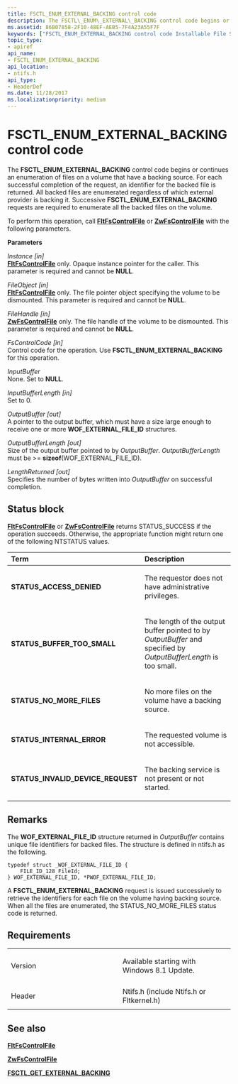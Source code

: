 ```yaml
---
title: FSCTL_ENUM_EXTERNAL_BACKING control code
description: The FSCTL\_ENUM\_EXTERNAL\_BACKING control code begins or continues an enumeration of files on a volume that have a backing source.
ms.assetid: 86B07858-2F10-48EF-AEB5-7F4A23A55F7F
keywords: ["FSCTL_ENUM_EXTERNAL_BACKING control code Installable File System Drivers"]
topic_type:
- apiref
api_name:
- FSCTL_ENUM_EXTERNAL_BACKING
api_location:
- ntifs.h
api_type:
- HeaderDef
ms.date: 11/28/2017
ms.localizationpriority: medium
---
```


# FSCTL\_ENUM\_EXTERNAL\_BACKING control code


The **FSCTL\_ENUM\_EXTERNAL\_BACKING** control code begins or continues an enumeration of files on a volume that have a backing source. For each successful completion of the request, an identifier for the backed file is returned. All backed files are enumerated regardless of which external provider is backing it. Successive **FSCTL\_ENUM\_EXTERNAL\_BACKING** requests are required to enumerate all the backed files on the volume.

To perform this operation, call [**FltFsControlFile**](/windows-hardware/drivers/ddi/fltkernel/nf-fltkernel-fltfscontrolfile) or [**ZwFsControlFile**](/previous-versions/ff566462(v=vs.85)) with the following parameters.

**Parameters**

<a href="" id="instance--in-"></a>*Instance \[in\]*  
[**FltFsControlFile**](/windows-hardware/drivers/ddi/fltkernel/nf-fltkernel-fltfscontrolfile) only. Opaque instance pointer for the caller. This parameter is required and cannot be **NULL**.

<a href="" id="fileobject--in-"></a>*FileObject \[in\]*  
[**FltFsControlFile**](/windows-hardware/drivers/ddi/fltkernel/nf-fltkernel-fltfscontrolfile) only. The file pointer object specifying the volume to be dismounted. This parameter is required and cannot be **NULL**.

<a href="" id="filehandle--in-"></a>*FileHandle \[in\]*  
[**ZwFsControlFile**](/previous-versions/ff566462(v=vs.85)) only. The file handle of the volume to be dismounted. This parameter is required and cannot be **NULL**.

<a href="" id="fscontrolcode--in-"></a>*FsControlCode \[in\]*  
Control code for the operation. Use **FSCTL\_ENUM\_EXTERNAL\_BACKING** for this operation.

<a href="" id="inputbuffer"></a>*InputBuffer*  
None. Set to **NULL**.

<a href="" id="inputbufferlength--in-"></a>*InputBufferLength \[in\]*  
Set to 0.

<a href="" id="outputbuffer--out-"></a>*OutputBuffer \[out\]*  
A pointer to the output buffer, which must have a size large enough to receive one or more **WOF\_EXTERNAL\_FILE\_ID** structures.

<a href="" id="outputbufferlength--out-"></a>*OutputBufferLength \[out\]*  
Size of the output buffer pointed to by *OutputBuffer*. *OutputBufferLength* must be &gt;= **sizeof**(WOF\_EXTERNAL\_FILE\_ID).

<a href="" id="lengthreturned--out-"></a>*LengthReturned \[out\]*  
Specifies the number of bytes written into *OutputBuffer* on successful completion.

Status block
------------

[**FltFsControlFile**](/windows-hardware/drivers/ddi/fltkernel/nf-fltkernel-fltfscontrolfile) or [**ZwFsControlFile**](/previous-versions/ff566462(v=vs.85)) returns STATUS\_SUCCESS if the operation succeeds. Otherwise, the appropriate function might return one of the following NTSTATUS values.

<table>
<colgroup>
<col width="50%" />
<col width="50%" />
</colgroup>
<thead>
<tr class="header">
<th align="left">Term</th>
<th align="left">Description</th>
</tr>
</thead>
<tbody>
<tr class="odd">
<td align="left"><p><strong>STATUS_ACCESS_DENIED</strong></p></td>
<td align="left"><p>The requestor does not have administrative privileges.</p></td>
</tr>
<tr class="even">
<td align="left"><p><strong>STATUS_BUFFER_TOO_SMALL</strong></p></td>
<td align="left"><p>The length of the output buffer pointed to by <em>OutputBuffer</em> and specified by <em>OutputBufferLength</em> is too small.</p></td>
</tr>
<tr class="odd">
<td align="left"><p><strong>STATUS_NO_MORE_FILES</strong></p></td>
<td align="left"><p>No more files on the volume have a backing source.</p></td>
</tr>
<tr class="even">
<td align="left"><p><strong>STATUS_INTERNAL_ERROR</strong></p></td>
<td align="left"><p>The requested volume is not accessible.</p></td>
</tr>
<tr class="odd">
<td align="left"><p><strong>STATUS_INVALID_DEVICE_REQUEST</strong></p></td>
<td align="left"><p>The backing service is not present or not started.</p></td>
</tr>
</tbody>
</table>

 

Remarks
-------

The **WOF\_EXTERNAL\_FILE\_ID** structure returned in *OutputBuffer* contains unique file identifiers for backed files. The structure is defined in ntifs.h as the following.

```ManagedCPlusPlus
typedef struct _WOF_EXTERNAL_FILE_ID {
    FILE_ID_128 FileId;
} WOF_EXTERNAL_FILE_ID, *PWOF_EXTERNAL_FILE_ID;
```

A **FSCTL\_ENUM\_EXTERNAL\_BACKING** request is issued successively to retrieve the identifiers for each file on the volume having backing source. When all the files are enumerated, the STATUS\_NO\_MORE\_FILES status code is returned.

Requirements
------------

<table>
<colgroup>
<col width="50%" />
<col width="50%" />
</colgroup>
<tbody>
<tr class="odd">
<td align="left"><p>Version</p></td>
<td align="left"><p>Available starting with Windows 8.1 Update.</p></td>
</tr>
<tr class="even">
<td align="left"><p>Header</p></td>
<td align="left">Ntifs.h (include Ntifs.h or Fltkernel.h)</td>
</tr>
</tbody>
</table>

## See also


[**FltFsControlFile**](/windows-hardware/drivers/ddi/fltkernel/nf-fltkernel-fltfscontrolfile)

[**ZwFsControlFile**](/previous-versions/ff566462(v=vs.85))

[**FSCTL\_GET\_EXTERNAL\_BACKING**](fsctl-get-external-backing.md)

 


